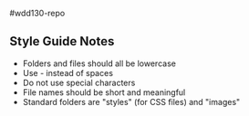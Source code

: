 #wdd130-repo

## Style Guide Notes
* Folders and files should all be lowercase
* Use - instead of spaces
* Do not use special characters
* File names should be short and meaningful
* Standard folders are "styles" (for CSS files) and "images"